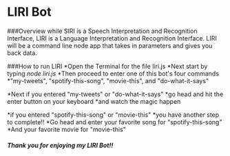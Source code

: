
# LIRI Bot
###Overview
while SIRI is a Speech Interpretation and Recognition Interface, LIRI is a Language Interpretation and Recognition Interface. LIRI will be a command line node app that takes in parameters and gives you back data.

###How to run LIRI
*Open the Terminal for the file liri.js
*Next start by typing *node liri.js*
    *Then proceed to enter one of this bot's four commands
    *"my-tweets", "spotify-this-song", "movie-this", and "do-what-it-says"

*Next if you entered "my-tweets" or "do-what-it-says"
    *go head and hit the enter button on your keyboard
    *and watch the magic happen

*if you entered "spotify-this-song" or "movie-this"
    *you have another step to complete!!
    *Go head and enter your favorite song for "spotify-this-song" 
    *And your favorite movie for "movie-this"

##### Thank you for enjoying my LIRI Bot!!

